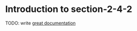 # Introduction to section-2-4-2

TODO: write [great documentation](http://jacobian.org/writing/great-documentation/what-to-write/)
